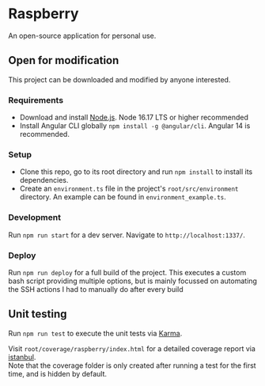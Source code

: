 # Raspberry

An open-source application for personal use.

## Open for modification

This project can be downloaded and modified by anyone interested.

### Requirements

- Download and install [Node.js](https://nodejs.org/). Node 16.17 LTS or higher recommended
- Install Angular CLI globally `npm install -g @angular/cli`. Angular 14 is recommended.

### Setup

- Clone this repo, go to its root directory and run `npm install` to install its dependencies.
- Create an `environment.ts` file in the project's `root/src/environment` directory. An example can be found in `environment_example.ts`.

### Development

Run `npm run start` for a dev server. Navigate to `http://localhost:1337/`.

### Deploy

Run `npm run deploy` for a full build of the project.
This executes a custom bash script providing multiple options, but is mainly focussed on automating the SSH actions I had to manually do after every build

## Unit testing

Run `npm run test` to execute the unit tests via [Karma](https://karma-runner.github.io).

Visit `root/coverage/raspberry/index.html` for a detailed coverage report via [istanbul](https://istanbul.js.org/).<br>
Note that the coverage folder is only created after running a test for the first time, and is hidden by default.
